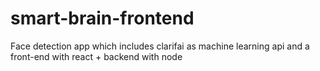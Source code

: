# smart-brain-frontend
Face detection app which includes clarifai as machine learning api and a front-end with react + backend with node 
